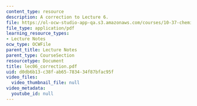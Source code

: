 ```yaml
---
content_type: resource
description: A correction to Lecture 6.
file: https://ol-ocw-studio-app-qa.s3.amazonaws.com/courses/10-37-chemical-and-biological-reaction-engineering-spring-2007/d0db6b13c38fab65783434f87bfac95f_lec06_correction.pdf
file_type: application/pdf
learning_resource_types:
- Lecture Notes
ocw_type: OCWFile
parent_title: Lecture Notes
parent_type: CourseSection
resourcetype: Document
title: lec06_correction.pdf
uid: d0db6b13-c38f-ab65-7834-34f87bfac95f
video_files:
  video_thumbnail_file: null
video_metadata:
  youtube_id: null
---
```

